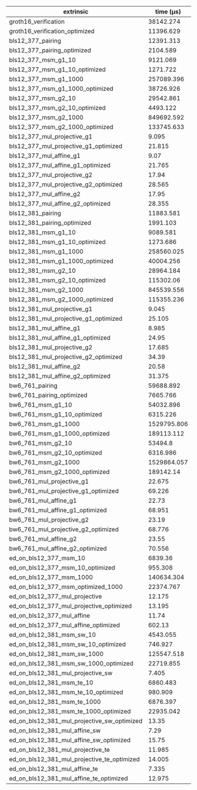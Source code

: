 | extrinsic                                   | time (µs)   |
| ------------------------------------------- | ----------- |
| groth16_verification                        | 38142.274   |
| groth16_verification_optimized              | 11396.629   |
| bls12_377_pairing                           | 12391.313   |
| bls12_377_pairing_optimized                 | 2104.589    |
| bls12_377_msm_g1_10                         | 9121.069    |
| bls12_377_msm_g1_10_optimized               | 1271.722    |
| bls12_377_msm_g1_1000                       | 257089.396  |
| bls12_377_msm_g1_1000_optimized             | 38726.926   |
| bls12_377_msm_g2_10                         | 29542.861   |
| bls12_377_msm_g2_10_optimized               | 4493.122    |
| bls12_377_msm_g2_1000                       | 849692.592  |
| bls12_377_msm_g2_1000_optimized             | 133745.633  |
| bls12_377_mul_projective_g1                 | 9.095       |
| bls12_377_mul_projective_g1_optimized       | 21.815      |
| bls12_377_mul_affine_g1                     | 9.07        |
| bls12_377_mul_affine_g1_optimized           | 21.765      |
| bls12_377_mul_projective_g2                 | 17.94       |
| bls12_377_mul_projective_g2_optimized       | 28.565      |
| bls12_377_mul_affine_g2                     | 17.95       |
| bls12_377_mul_affine_g2_optimized           | 28.355      |
| bls12_381_pairing                           | 11883.581   |
| bls12_381_pairing_optimized                 | 1991.103    |
| bls12_381_msm_g1_10                         | 9089.581    |
| bls12_381_msm_g1_10_optimized               | 1273.686    |
| bls12_381_msm_g1_1000                       | 258560.025  |
| bls12_381_msm_g1_1000_optimized             | 40004.256   |
| bls12_381_msm_g2_10                         | 28964.184   |
| bls12_381_msm_g2_10_optimized               | 115302.06   |
| bls12_381_msm_g2_1000                       | 845539.556  |
| bls12_381_msm_g2_1000_optimized             | 115355.236  |
| bls12_381_mul_projective_g1                 | 9.045       |
| bls12_381_mul_projective_g1_optimized       | 25.105      |
| bls12_381_mul_affine_g1                     | 8.985       |
| bls12_381_mul_affine_g1_optimized           | 24.95       |
| bls12_381_mul_projective_g2                 | 17.685      |
| bls12_381_mul_projective_g2_optimized       | 34.39       |
| bls12_381_mul_affine_g2                     | 20.58       |
| bls12_381_mul_affine_g2_optimized           | 31.375      |
| bw6_761_pairing                             | 59688.892   |
| bw6_761_pairing_optimized                   | 7665.766    |
| bw6_761_msm_g1_10                           | 54032.896   |
| bw6_761_msm_g1_10_optimized                 | 6315.226    |
| bw6_761_msm_g1_1000                         | 1529795.806 |
| bw6_761_msm_g1_1000_optimized               | 189113.112  |
| bw6_761_msm_g2_10                           | 53494.8     |
| bw6_761_msm_g2_10_optimized                 | 6316.986    |
| bw6_761_msm_g2_1000                         | 1529864.057 |
| bw6_761_msm_g2_1000_optimized               | 189142.14   |
| bw6_761_mul_projective_g1                   | 22.675      |
| bw6_761_mul_projective_g1_optimized         | 69.226      |
| bw6_761_mul_affine_g1                       | 22.73       |
| bw6_761_mul_affine_g1_optimized             | 68.951      |
| bw6_761_mul_projective_g2                   | 23.19       |
| bw6_761_mul_projective_g2_optimized         | 68.776      |
| bw6_761_mul_affine_g2                       | 23.55       |
| bw6_761_mul_affine_g2_optimized             | 70.556      |
| ed_on_bls12_377_msm_10                      | 6839.36     |
| ed_on_bls12_377_msm_10_optimized            | 955.308     |
| ed_on_bls12_377_msm_1000                    | 140634.304  |
| ed_on_bls12_377_msm_optimized_1000          | 22374.767   |
| ed_on_bls12_377_mul_projective              | 12.175      |
| ed_on_bls12_377_mul_projective_optimized    | 13.195      |
| ed_on_bls12_377_mul_affine                  | 11.74       |
| ed_on_bls12_377_mul_affine_optimized        | 602.13      |
| ed_on_bls12_381_msm_sw_10                   | 4543.055    |
| ed_on_bls12_381_msm_sw_10_optimized         | 746.927     |
| ed_on_bls12_381_msm_sw_1000                 | 125547.518  |
| ed_on_bls12_381_msm_sw_1000_optimized       | 22719.855   |
| ed_on_bls12_381_mul_projective_sw           | 7.405       |
| ed_on_bls12_381_msm_te_10                   | 6860.483    |
| ed_on_bls12_381_msm_te_10_optimized         | 980.909     |
| ed_on_bls12_381_msm_te_1000                 | 6876.397    |
| ed_on_bls12_381_msm_te_1000_optimized       | 22935.042   |
| ed_on_bls12_381_mul_projective_sw_optimized | 13.35       |
| ed_on_bls12_381_mul_affine_sw               | 7.29        |
| ed_on_bls12_381_mul_affine_sw_optimized     | 15.75       |
| ed_on_bls12_381_mul_projective_te           | 11.985      |
| ed_on_bls12_381_mul_projective_te_optimized | 14.005      |
| ed_on_bls12_381_mul_affine_te               | 7.335       |
| ed_on_bls12_381_mul_affine_te_optimized     | 12.975      |
